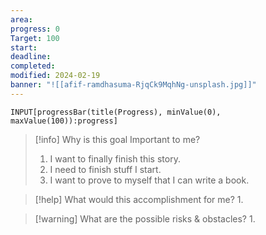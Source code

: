 ```yaml
---
area: 
progress: 0
Target: 100
start: 
deadline: 
completed: 
modified: 2024-02-19
banner: "![[afif-ramdhasuma-RjqCk9MqhNg-unsplash.jpg]]"
---
```


```meta-bind
INPUT[progressBar(title(Progress), minValue(0), maxValue(100)):progress]
```

> [!info] Why is this goal Important to me?
> 1. I want to finally finish this story.
> 2. I need to finish stuff I start.
> 3. I want to prove to myself that I can write a book.

> [!help] What would this accomplishment for me?
> 1. 

> [!warning] What are the possible risks & obstacles?
> 1. 
